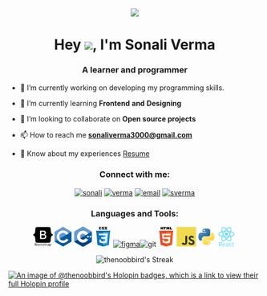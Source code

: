 <div id="header" align="center">
  <img align="center" src="https://media.giphy.com/media/NgurY1o4z080Jfoyzw/giphy.gif" width="100"/>
</div>



<h1 align="center">Hey <a href="https://www.gautamkrishnar.com/"><img src="https://media.giphy.com/media/hvRJCLFzcasrR4ia7z/giphy.gif" width="5%"></a>, I'm Sonali Verma</h1>
<h3 align="center">A learner and programmer </h3>



- 🔭 I’m currently working on developing my programming skills.

- 🌱 I’m currently learning **Frontend** **and** **Designing**

- 👯 I’m looking to collaborate on **Open source projects**

- 📫 How to reach me **sonaliverma3000@gmail.com**

- 📄 Know about my experiences [Resume](https://drive.google.com/file/d/1cvnLwMNG0hropy0eD7Pfl4-IDD-nOlgE/view?usp=drive_link)

<h3 align="center">Connect with me:</h3>
<p align="center">
<a href="https://www.linkedin.com/in/sonali-verma-66146b216/" target="blank"><img align="center" src="https://raw.githubusercontent.com/rahuldkjain/github-profile-readme-generator/master/src/images/icons/Social/linked-in-alt.svg" alt="sonali" height="30" width="40" /></a>
<a href="https://www.codechef.com/users/ghost3000" target="blank"><img align="center" src="https://cdn.jsdelivr.net/npm/simple-icons@3.1.0/icons/codechef.svg" alt="verma" height="30" width="40" /></a>
  <a href="mailto:sonaliverma3000@gmail.com"><img align="center" src="https://img.icons8.com/color/96/000000/gmail.png" alt="email" alt="sonaliverma" height="40" width="40"/></a>
<a href="https://leetcode.com/sonaliverma3000/" target="blank"><img align="center" src="https://raw.githubusercontent.com/rahuldkjain/github-profile-readme-generator/master/src/images/icons/Social/leet-code.svg" alt="sverma" height="30" width="40" /></a>

</p>

<h3 align="center">Languages and Tools:</h3>
<p align="center">  <img src="https://raw.githubusercontent.com/devicons/devicon/master/icons/bootstrap/bootstrap-plain-wordmark.svg" alt="bootstrap" width="40" height="40"/></a><a href="https://www.cprogramming.com/" target="blank" rel="noreferrer"><img src="https://raw.githubusercontent.com/devicons/devicon/master/icons/c/c-original.svg" alt="c" width="40" height="40"/></a><a href="https://www.w3schools.com/cpp/" target="blank" rel="noreferrer"><img src="https://raw.githubusercontent.com/devicons/devicon/master/icons/cplusplus/cplusplus-original.svg" alt="cplusplus" width="40" height="40"/></a><a href="https://www.w3schools.com/css/" target="blank" rel="noreferrer"><img src="https://raw.githubusercontent.com/devicons/devicon/master/icons/css3/css3-original-wordmark.svg" alt="css3" width="40" height="40"/></a><a href="https://www.figma.com/" target="blank" rel="noreferrer"><img src="https://www.vectorlogo.zone/logos/figma/figma-icon.svg" alt="figma" width="40" height="40"/></a><img src="https://www.vectorlogo.zone/logos/git-scm/git-scm-icon.svg" alt="git" width="40" height="40"/></a><a href="https://www.w3.org/html/" target="blank" rel="noreferrer"><img src="https://raw.githubusercontent.com/devicons/devicon/master/icons/html5/html5-original-wordmark.svg" alt="html5" width="40" height="40"/></a><a href="https://www.java.com" target="_blank" rel="noreferrer"><a href="https://developer.mozilla.org/en-US/docs/Web/JavaScript" target="blank" rel="noreferrer"><img src="https://raw.githubusercontent.com/devicons/devicon/master/icons/javascript/javascript-original.svg" alt="javascript" width="40" height="40"/></a><a href="https://www.python.org" target="blank" rel="noreferrer"><img src="https://raw.githubusercontent.com/devicons/devicon/master/icons/python/python-original.svg" alt="python" width="40" height="40"/></a><a href="https://reactjs.org/" target="blank" rel="noreferrer"><img src="https://raw.githubusercontent.com/devicons/devicon/master/icons/react/react-original-wordmark.svg" alt="react" width="40" height="40"/></a><a href="https://reactnative.dev/" target="blank" rel="noreferrer"></a></p>

<div style="display: flex; justify-content: center;">
  <img src="https://github-readme-streak-stats.herokuapp.com/?user=thenoobbird&theme=highcontrast&hide_border=true" alt="thenoobbird's Streak">
</div>

[![An image of @thenoobbird's Holopin badges, which is a link to view their full Holopin profile](https://holopin.me/thenoobbird)](https://holopin.io/@thenoobbird)


